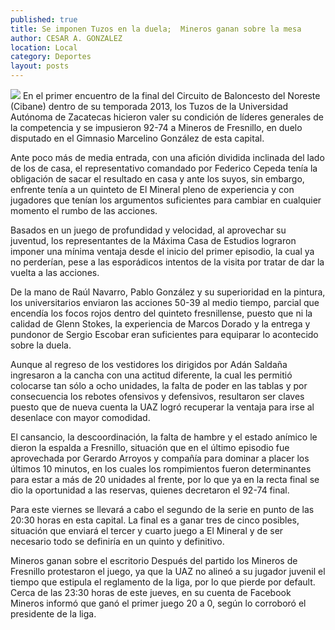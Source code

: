 ```yaml
---
published: true
title: Se imponen Tuzos en la duela;  Mineros ganan sobre la mesa
author: CESAR A. GONZALEZ
location: Local
category: Deportes
layout: posts
---
```


![](http://i.imgur.com/972AnDym.jpg)
En el primer encuentro de la final del Circuito de Baloncesto del Noreste (Cibane) dentro de su temporada 2013, los Tuzos de la Universidad Autónoma de Zacatecas hicieron valer su condición de líderes generales de la competencia y se impusieron 92-74 a Mineros de Fresnillo, en duelo disputado en el Gimnasio Marcelino González de esta capital.

Ante poco más de media entrada, con una afición dividida inclinada del lado de los de casa, el representativo comandado por Federico Cepeda tenía la obligación de sacar el resultado en casa y ante los suyos, sin embargo, enfrente tenía a un quinteto de El Mineral pleno de experiencia y con jugadores que tenían los argumentos suficientes para cambiar en cualquier momento el rumbo de las acciones.

Basados en un juego de profundidad y velocidad, al aprovechar su juventud, los representantes de la Máxima Casa de Estudios lograron imponer una mínima ventaja desde el inicio del primer episodio, la cual ya no perderían, pese a las esporádicos intentos de la visita por tratar de dar la vuelta a las acciones.

De la mano de Raúl Navarro, Pablo González y su superioridad en la pintura, los universitarios enviaron las acciones 50-39 al medio tiempo, parcial que encendía los focos rojos dentro del quinteto fresnillense, puesto que ni la calidad de Glenn Stokes, la experiencia de Marcos Dorado y la entrega y pundonor de Sergio Escobar eran suficientes para equiparar lo acontecido sobre la duela.

Aunque al regreso de los vestidores los dirigidos por Adán Saldaña ingresaron a la cancha con una actitud diferente, la cual les permitió colocarse tan sólo a ocho unidades, la falta de poder en las tablas y por consecuencia los rebotes ofensivos y defensivos, resultaron ser claves puesto que de nueva cuenta la UAZ logró recuperar la ventaja para irse al desenlace con mayor comodidad.

El cansancio, la descoordinación, la falta de hambre y el estado anímico le dieron la espalda a Fresnillo, situación que en el último episodio fue aprovechada por Gerardo Arroyos y compañía para dominar a placer los últimos 10 minutos, en los cuales los rompimientos fueron determinantes para estar a más de 20 unidades al frente, por lo que ya en la recta final se dio la oportunidad a las reservas, quienes decretaron el 92-74 final.

Para este viernes se llevará a cabo el segundo de la serie en punto de las 20:30 horas en esta capital. La final es a ganar tres de cinco posibles, situación que enviará el tercer y cuarto juego a El Mineral y de ser necesario todo se definiría en un quinto y definitivo. 

Mineros ganan sobre el escritorio
Después del partido los Mineros de Fresnillo protestaron el juego, ya que la UAZ no alineó a su jugador juvenil el tiempo que estipula el reglamento de la liga, por lo que pierde por default. 
Cerca de las 23:30 horas de este jueves, en su cuenta de Facebook Mineros informó que ganó el primer juego 20 a 0, según lo corroboró el presidente de la liga.
